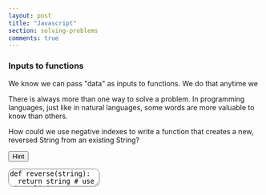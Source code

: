 ```yaml
---
layout: post
title: "Javascript"
section: solving-problems
comments: true
---
```


### Inputs to functions

We know we can pass "data" as inputs to functions. We do that anytime we

There is always more than one way to solve a problem. In programming languages, just like in natural languages, some words are more valuable to know than others.


How could we use negative indexes to write a function that creates a new, reversed String from an existing String?

<button class="hints">Hint</button>
<ul class="hintsBlock"></ul>

<textarea style="border-radius: 10px" id="code" name="code">
def reverse(string):
  return string # use List slicing

print reverse("Yo what's up")
</textarea>


<script>
let hints = [
  "We want to use List slicing, which looks like 'A string'[start:end:step]",
  "We need the whole string, so we don't need to mess with the start or end indices",
  "Using a negative step size will start from the end of the String",
  "string[::-1] will give back the string in reverse"
]
let hintsButton = document.querySelector("button.hints")
let hintsBlock = document.querySelector(".hintsBlock")
let i = 0
hintsButton.onclick = function() {
  if (i >= hints.length) return
  let element = document.createElement("li")
  element.innerHTML = hints[i]
  hintsBlock.appendChild(element)
  i += 1
}
</script>
